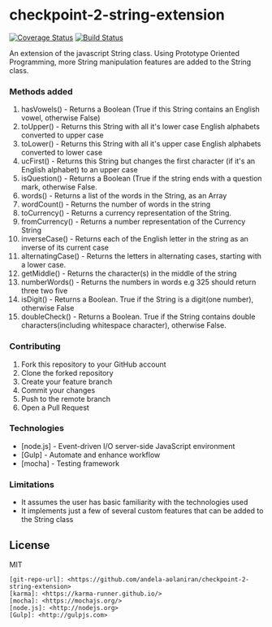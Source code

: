 # checkpoint-2-string-extension
[![Coverage Status](https://coveralls.io/repos/github/andela-aolaniran/checkpoint-2-string-extension/badge.png?branch=develop)](https://coveralls.io/github/andela-aolaniran/checkpoint-2-string-extension?branch=develop) [![Build Status](https://travis-ci.org/andela-aolaniran/checkpoint-2-string-extension.png?branch=develop)](https://travis-ci.org/andela-aolaniran/checkpoint-2-string-extension)

An extension of the javascript String class. Using Prototype Oriented Programming, more String manipulation features
are added to the String class.

### Methods added
1. hasVowels() - Returns a Boolean (True if this String contains an English vowel, otherwise False)
2. toUpper() - Returns this String with all it's lower case English alphabets converted to upper case
3. toLower() - Returns this String with all it's upper case English alphabets converted to lower case
4. ucFirst() - Returns this String but changes the first character (if it's an English alphabet) to an upper case
5. isQuestion() -  Returns a Boolean (True if the string ends with a question mark, otherwise False.
6. words() - Returns a list of the words in the String, as an Array
7. wordCount() - Returns the number of words in the string
8. toCurrency() - Returns a currency representation of the String.
9. fromCurrency() - Returns a number representation of the Currency String
10. inverseCase() -  Returns each of the English letter in the string as an inverse of its current case
11. alternatingCase() - Returns the letters in alternating cases, starting with a lower case.
12. getMiddle() - Returns the character(s) in the middle of the string
13. numberWords() - Returns the numbers in words e.g 325 should return three two five
14. isDigit() - Returns a Boolean. True if the String is a digit(one number), otherwise False
15. doubleCheck() - Returns a Boolean. True if the String contains double characters(including whitespace character), otherwise False.

### Contributing
1. Fork this repository to your GitHub account
2. Clone the forked repository
3. Create your feature branch
4. Commit your changes
5. Push to the remote branch
6. Open a Pull Request

### Technologies
* [node.js] - Event-driven I/O server-side JavaScript environment
* [Gulp] - Automate and enhance workflow
* [mocha] - Testing framework

### Limitations
  - It assumes the user has basic familiarity with the technologies used
  - It implements just a few of several custom features that can be added to the String class

License
----

MIT


    [git-repo-url]: <https://github.com/andela-aolaniran/checkpoint-2-string-extension>
    [karma]: <https://karma-runner.github.io/>
    [mocha]: <https://mochajs.org/>
    [node.js]: <http://nodejs.org>
    [Gulp]: <http://gulpjs.com>